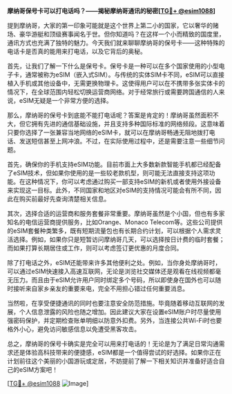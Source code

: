 **摩纳哥保号卡可以打电话吗？——揭秘摩纳哥通讯的秘密[[TG💪+ @esim1088](https://t.me/s/esim1088)]**

提到摩纳哥，大家的第一印象可能就是这个世界上第二小的国家，它以奢华的赌场、豪华游艇和顶级赛事闻名于世。但你知道吗？在这样一个小而精致的国度里，通讯方式也充满了独特的魅力。今天我们就来聊聊摩纳哥的保号卡——这种特殊的电话卡是否真的能用来打电话，以及它背后的奥秘。

首先，让我们了解一下什么是保号卡。保号卡是一种可以在多个国家使用的小型电子卡，通常被称为eSIM（嵌入式SIM）。与传统的实体SIM卡不同，eSIM可以直接植入手机或其他设备中，无需更换物理卡。这使得用户可以在不携带多张实体卡的情况下，在全球范围内轻松切换运营商网络。对于经常旅行或需要跨国通信的人来说，eSIM无疑是一个非常方便的选择。

那么，摩纳哥的保号卡到底能不能打电话呢？答案是肯定的！摩纳哥虽然面积不大，但它拥有先进的通信基础设施，并且支持多种国际标准的网络频段。这意味着只要你选择了一张兼容当地网络的eSIM卡，就可以在摩纳哥畅通无阻地拨打电话、发送短信甚至上网冲浪。不过，在实际使用过程中，还是需要注意一些细节问题。

首先，确保你的手机支持eSIM功能。目前市面上大多数新款智能手机都已经配备了eSIM技术，但如果你使用的是一些较老款机型，则可能无法直接支持这项功能。在这种情况下，你可以考虑通过购买一部支持eSIM的新机或者使用外接设备来实现这一目标。此外，不同国家和地区对eSIM的支持情况可能会有所不同，因此在购买前最好先查询清楚相关信息。

其次，选择合适的运营商和服务套餐非常重要。摩纳哥虽然是个小国，但也有多家知名的电信运营商提供服务，比如Orange、Monaco Telecom等。这些公司提供的eSIM套餐种类繁多，既有短期流量包也有长期合约计划，可以根据个人需求灵活选择。例如，如果你只是短暂访问摩纳哥几天，可以选择按日计费的临时套餐；而如果打算长期居住或工作，则可以考虑签订更优惠的月度合同。

除了打电话之外，eSIM还能带来许多其他便利之处。例如，当你身处摩纳哥时，可以通过eSIM快速接入高速互联网，无论是浏览社交媒体还是观看在线视频都毫无压力。而且由于eSIM允许用户同时绑定多个号码，所以即使身在国外也可以随时接听来自家乡亲友的重要来电，完全不用担心错过任何重要消息。

当然啦，在享受便捷通讯的同时也要注意安全防范措施。毕竟随着移动互联网的发展，个人信息泄露的风险也随之增加。因此建议大家在设置eSIM账户时尽量使用强密码保护，并定期检查账单明细以防意外扣费。另外，当连接公共Wi-Fi时也要格外小心，避免访问敏感信息以免遭受黑客攻击。

总之，摩纳哥的保号卡确实是完全可以用来打电话的！无论是为了满足日常沟通需求还是体验高科技带来的便捷感，eSIM都是一个值得尝试的好选择。如果你正在计划前往这个美丽的小国游玩或定居，不妨提前了解一下相关知识并准备好适合自己的eSIM方案吧！

[[TG💪+ @esim1088](https://t.me/s/esim1088) ![Image](https://i.postimg.cc/4NQfJmqS/Snipaste-2025-05-13-00-14-12.png)]